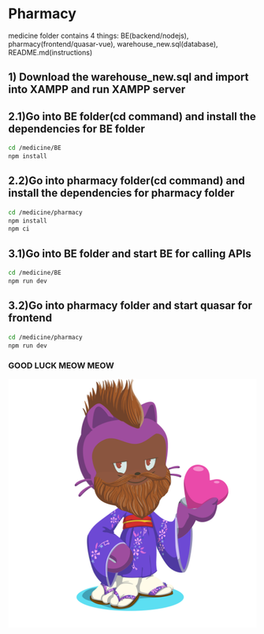 # Pharmacy

medicine folder contains 4 things: BE(backend/nodejs), pharmacy(frontend/quasar-vue), warehouse_new.sql(database), README.md(instructions)

## 1) Download the warehouse_new.sql and import into XAMPP and run XAMPP server

## 2.1)Go into BE folder(cd command) and install the dependencies for BE folder

```bash
cd /medicine/BE
npm install
```

## 2.2)Go into pharmacy folder(cd command) and install the dependencies for pharmacy folder

```bash
cd /medicine/pharmacy
npm install
npm ci
```

## 3.1)Go into BE folder and start BE for calling APIs

```bash
cd /medicine/BE
npm run dev
```

## 3.2)Go into pharmacy folder and start quasar for frontend

```bash
cd /medicine/pharmacy
npm run dev
```

### GOOD LUCK MEOW MEOW

![Cat](./pharmacy/src/assets/octocat-1684952539771.png)
